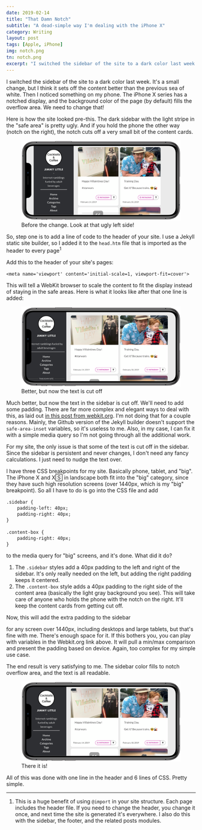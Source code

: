 ```yaml
---
date: 2019-02-14
title: "That Damn Notch"
subtitle: "A dead-simple way I'm dealing with the iPhone X"
category: Writing
layout: post
tags: [Apple, iPhone]
img: notch.png
tn: notch.png
excerpt: "I switched the sidebar of the site to a dark color last week. It's a small change, but I think it sets off the content better than the previous sea of white. Here's how easy it is..."
---
```


I switched the sidebar of the site to a dark color last week. It's a small change, but I think it sets off the content better than the previous sea of white. Then I noticed something on my phone. The iPhone X series has a notched display, and the background color of the page (by default) fills the overflow area. We need to change that!

Here is how the site looked pre-this. The dark sidebar with the light stripe in the "safe area" is pretty ugly. And if you hold the phone the other way (notch on the right), the notch cuts off a very small bit of the content cards.

<figure>
  <img class="mid-post" src="/assets/img/post/notch/before.png" alt="Before all this work"/>
  <figcaption>Before the change. Look at that ugly left side!</figcaption>
</figure>

So, step one is to add a line of code to the header of your site. I use a Jekyll static site builder, so I added it to the `head.htm` file that is imported as the header to every page<sup>1</sup> 

Add this to the header of your site's pages:
```
<meta name='viewport' content='initial-scale=1, viewport-fit=cover'>
```

This will tell a WebKit browser to scale the content to fit the display instead of staying in the safe areas. Here is what it looks like after that one line is added:

<figure>
  <img class="mid-post" src="/assets/img/post/notch/during.png" alt="Halfway there!"/>
  <figcaption>Better, but now the text is cut off</figcaption>
</figure>


Much better, but now the text in the sidebar is cut off. We'll need to add some padding. There are far more complex and elegant ways to deal with this, as laid out [in this post from webkit.org][1]. I'm not doing that for a couple reasons. Mainly, the Github version of the Jekyll builder doesn't support the `safe-area-inset` variables, so it's useless to me. Also, in my case, I can fix it with a simple media query so I'm not going through all the additional work.

For my site, the only issue is that some of the text is cut off in the sidebar. Since the sidebar is persistent and never changes, I don't need any fancy calculations. I just need to nudge the text over. 

I have three CSS breakpoints for my site. Basically phone, tablet, and "big". The iPhone X and X🅂 in landscape both fit into the "big" category, since they have such high resolution screens (over 1440px, which is my "big" breakpoint). So all I have to do is go into the CSS file and add

```
.sidebar {
    padding-left: 40px;
	padding-right: 40px;
}

.content-box {
	padding-right: 40px;
}

```

to the media query for "big" screens, and it's done. What did it do?
 1. The `.sidebar` styles add a 40px padding to the left and right of the sidebar. It's only really needed on the left, but adding the right padding keeps it centered.
 2. The `.content-box` style adds a 40px padding to the right side of the content area (basically the light gray background you see). This will take care of anyone who holds the phone with the notch on the right. It'll keep the content cards from getting cut off.  

Now, this will add the extra padding to the sidebar <div> for any screen over 1440px, including desktops and large tablets, but that's fine with me. There's enough space for it. If this bothers you, you can play with variables in the Webkit.org link above. It will pull a min/max comparison and present the padding based on device. Again, too complex for my simple use case.

The end result is very satisfying to me. The sidebar color fills to notch overflow area, and the text is all readable. 

<figure>
  <img class="mid-post" src="/assets/img/post/notch/after.png" alt="Finished. Text is no longer cut off."/>
  <figcaption>There it is!</figcaption>
</figure>


All of this was done with one line in the header and 6 lines of CSS. Pretty simple.


---

1. This is a huge benefit of using `@import` in your site structure. Each page includes the header file. If you need to change the header, you change it once, and next time the site is generated it's everywhere. I also do this with the sidebar, the footer, and the related posts modules.


[1]: https://webkit.org/blog/7929/designing-websites-for-iphone-x/
